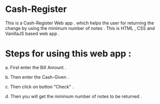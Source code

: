 # Cash-Register
This is a Cash-Register Web app . which helps the user for returning the change by using the minimum number of notes . This is HTML , CSS and VanillaJS based web app .


# Steps for using this web app :

a. First enter the Bill Amount .

b. Then enter the Cash-Given .

c. Then click on botton "Check" .

d. Then you will get the minimum number of notes to be returned .

